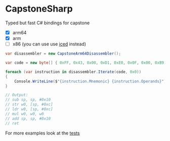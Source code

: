 # CapstoneSharp

Typed but fast C# bindings for capstone

- [x] arm64
- [x] arm
- [ ] x86 (you can use use [iced](https://github.com/icedland/iced) instead)

```cs
var disassembler = new CapstoneArm64Disassembler();

var code = new byte[] { 0xFF, 0x43, 0x00, 0xD1, 0xE0, 0x0F, 0x00, 0xB9, 0xE0, 0x0F, 0x40, 0xB9, 0x00, 0x7C, 0x00, 0x1B, 0xFF, 0x43, 0x00, 0x91, 0xC0, 0x03, 0x5F, 0xD6 };

foreach (var instruction in disassembler.Iterate(code, 0x0))
{
    Console.WriteLine($"{instruction.Mnemonic} {instruction.Operands}");
}

// Output:
// sub sp, sp, #0x10
// str w0, [sp, #0xc]
// ldr w0, [sp, #0xc]
// mul w0, w0, w0
// add sp, sp, #0x10
// ret 
```

For more examples look at the [tests](https://github.com/js6pak/CapstoneSharp/tree/master/CapstoneSharp.Tests)